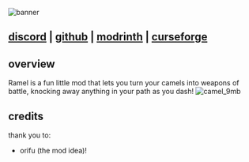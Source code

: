 ![banner](https://github.com/ix0rai/ramel/assets/66223394/13defced-5f4a-4643-bbe5-068100c7a56b)

## [discord](https://discord.gg/TN9gaXJ6E8) | [github](https://github.com/ix0rai/ramel) | [modrinth](https://modrinth.com/mod/ramel) | [curseforge](https://www.curseforge.com/minecraft/mc-mods/ramel)

## overview
Ramel is a fun little mod that lets you turn your camels into weapons of battle, knocking away anything in your path as you dash!
![camel_9mb](https://github.com/ix0rai/ramel/assets/66223394/8998cf92-dbfc-4887-9955-17a9e4fbf2b0)

## credits
thank you to:
- orifu (the mod idea)!
